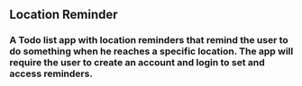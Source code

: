 ## Location Reminder

### A Todo list app with location reminders that remind the user to do something when he reaches a specific location. The app will require the user to create an account and login to set and access reminders.
